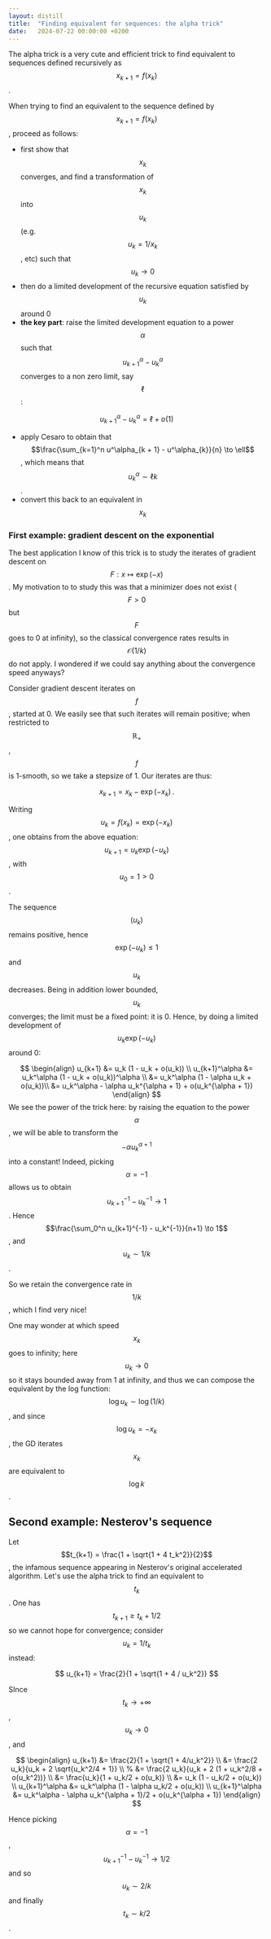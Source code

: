 ```yaml
---
layout: distill
title:  "Finding equivalent for sequences: the alpha trick"
date:   2024-07-22 00:00:00 +0200
---
```


The alpha trick is a very cute and efficient trick to find equivalent to sequences defined recursively as $$x_{k+1} = f(x_k)$$.

When trying to find an equivalent to the sequence defined by $$x_{k+1} = f(x_k)$$, proceed as follows:
- first show that $$x_k$$ converges, and find a transformation of $$x_k$$ into $$u_k$$ (e.g. $$u_k = 1 / x_k$$, etc) such that $$u_k \to 0$$
- then do a limited development of the recursive equation satisfied by $$u_k$$ around 0
- **the key part**: raise the limited development equation to a power $$\alpha$$ such that $$u_{k+1}^\alpha - u_k^\alpha$$ converges to a non zero limit, say $$\ell$$:

$$u^\alpha_{k + 1} - u^\alpha_{k} = \ell + o(1) $$

- apply Cesaro to obtain that $$\frac{\sum_{k=1}^n u^\alpha_{k + 1} - u^\alpha_{k}}{n} \to \ell$$, which means that $$u_{k}^\alpha \sim \ell k$$.
- convert this back to an equivalent in $$x_k$$

### First example: gradient descent on the exponential
The best application I know of this trick is to study the iterates of gradient descent on $$F: x \mapsto \exp(-x)$$.
My motivation to to study this was that a minimizer does not exist ($$F > 0$$ but $$F$$ goes to 0 at infinity), so the classical convergence rates results in $$\mathcal{O}(1/k)$$ do not apply.
I wondered if we could say anything about the convergence speed anyways?

Consider gradient descent iterates on $$f$$, started at 0.
We easily see that such iterates will remain positive; when restricted to $$\mathbb{R}_+$$, $$f$$ is 1-smooth, so we take a stepsize of 1.
Our iterates are thus:

$$x_{k+1} = x_k - \exp(-x_k) \, .$$

Writing $$u_k = f(x_k) = \exp(-x_k)$$, one obtains from the above equation:
$$u_{k+1} = u_k \exp(-u_k)$$, with $$u_0 = 1 > 0$$.

The sequence $$(u_k)$$ remains positive, hence $$\exp(-u_k) \leq 1$$ and $$u_k$$ decreases.
Being in addition lower bounded, $$u_k$$ converges; the limit must be a fixed point: it is 0.
Hence, by doing a limited development of $$u_{k} \exp(-u_k)$$ around 0:

$$
\begin{align}
    u_{k+1} &= u_k (1 - u_k + o(u_k)) \\
    u_{k+1}^\alpha &= u_k^\alpha (1 - u_k + o(u_k))^\alpha \\
        &= u_k^\alpha (1 - \alpha u_k + o(u_k))\\
        &= u_k^\alpha - \alpha u_k^{\alpha + 1} + o(u_k^{\alpha + 1})
\end{align}
$$
We see the power of the trick here: by raising the equation to the power $$\alpha$$, we will be able to transform the $$-\alpha u_k^{\alpha + 1}$$ into a constant!
Indeed, picking $$\alpha=-1$$ allows us to obtain $$u_{k+1}^{-1} - u_k^{-1} \to 1$$.
Hence $$\frac{\sum_0^n u_{k+1}^{-1} - u_k^{-1}}{n+1} \to 1$$, and $$u_k \sim 1/k$$.

So we retain the convergence rate in $$1/k$$, which I find very nice!

One may wonder at which speed $$x_k$$ goes to infinity; here $$u_k \to 0$$ so it stays bounded away from 1 at infinity, and thus we can compose the equivalent by the log function: $$\log u_k \sim \log(1/k)$$, and since $$\log u_k = -x_k$$, the GD iterates $$x_k$$ are equivalent to $$\log k$$.

## Second example: Nesterov's sequence
Let $$t_{k+1} = \frac{1 + \sqrt{1 + 4 t_k^2}}{2}$$, the infamous sequence appearing in Nesterov's original accelerated algorithm.
Let's use the alpha trick to find an equivalent to $$t_k$$.
One has $$t_{k+1} \geq t_k +1/2$$ so we cannot hope for convergence; consider $$u_k = 1/t_k$$ instead:

$$
u_{k+1} = \frac{2}{1 + \sqrt{1 + 4 / u_k^2}}
$$

<!-- This sequence is positive and decreasing, so it converges, and its limit is a fixed point, so it's 0. -->
SInce $$t_k \to + \infty$$, $$u_k \to 0$$, and

$$
\begin{align}
    u_{k+1} &= \frac{2}{1 + \sqrt{1 + 4/u_k^2}} \\
    &= \frac{2 u_k}{u_k + 2 \sqrt{u_k^2/4 + 1}} \\
    % &= \frac{2 u_k}{u_k + 2 (1 + u_k^2/8 + o(u_k^2))} \\
    &= \frac{u_k}{1 + u_k/2 + o(u_k)} \\
    &= u_k (1 - u_k/2 + o(u_k)) \\
    u_{k+1}^\alpha &= u_k^\alpha (1 - \alpha u_k/2 + o(u_k)) \\
    u_{k+1}^\alpha &= u_k^\alpha - \alpha u_k^{\alpha + 1}/2 + o(u_k^{\alpha + 1})
\end{align}
$$

Hence picking $$\alpha = -1$$, $$u_{k+1}^{-1} - u_k^{-1} \to 1/2$$ and so $$u_k \sim 2/k$$ and finally $$t_k \sim k/2$$.


<!-- This shows why people often study the momentum in Nesterov/FISTA as $$\frac{k - 1}{k + 2}$$.  -->
